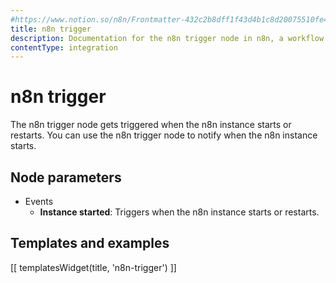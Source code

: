 ```yaml
---
#https://www.notion.so/n8n/Frontmatter-432c2b8dff1f43d4b1c8d20075510fe4
title: n8n trigger
description: Documentation for the n8n trigger node in n8n, a workflow automation platform. Includes guidance on usage, and links to examples.
contentType: integration
---
```


# n8n trigger

The n8n trigger node gets triggered when the n8n instance starts or restarts. You can use the n8n trigger node to notify when the n8n instance starts.


## Node parameters

- Events
    - **Instance started**: Triggers when the n8n instance starts or restarts.

## Templates and examples

<!-- see https://www.notion.so/n8n/Pull-in-templates-for-the-integrations-pages-37c716837b804d30a33b47475f6e3780 -->
[[ templatesWidget(title, 'n8n-trigger') ]]

